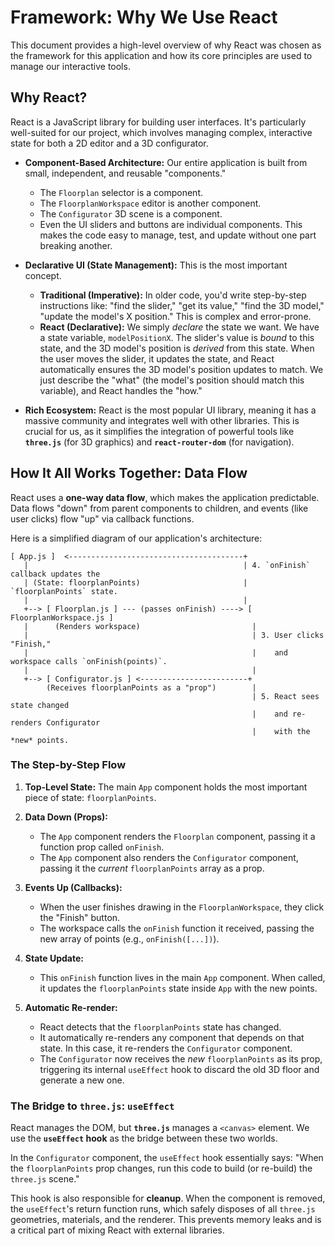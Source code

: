 # Framework: Why We Use React

This document provides a high-level overview of why React was chosen as the framework for this application and how its core principles are used to manage our interactive tools.

## Why React?

React is a JavaScript library for building user interfaces. It's particularly well-suited for our project, which involves managing complex, interactive state for both a 2D editor and a 3D configurator.

  * **Component-Based Architecture:** Our entire application is built from small, independent, and reusable "components."

      * The `Floorplan` selector is a component.
      * The `FloorplanWorkspace` editor is another component.
      * The `Configurator` 3D scene is a component.
      * Even the UI sliders and buttons are individual components.
        This makes the code easy to manage, test, and update without one part breaking another.

  * **Declarative UI (State Management):** This is the most important concept.

      * **Traditional (Imperative):** In older code, you'd write step-by-step instructions like: "find the slider," "get its value," "find the 3D model," "update the model's X position." This is complex and error-prone.
      * **React (Declarative):** We simply *declare* the state we want. We have a state variable, `modelPositionX`. The slider's value is *bound* to this state, and the 3D model's position is *derived* from this state. When the user moves the slider, it updates the state, and React automatically ensures the 3D model's position updates to match. We just describe the "what" (the model's position should match this variable), and React handles the "how."

  * **Rich Ecosystem:** React is the most popular UI library, meaning it has a massive community and integrates well with other libraries. This is crucial for us, as it simplifies the integration of powerful tools like **`three.js`** (for 3D graphics) and **`react-router-dom`** (for navigation).

## How It All Works Together: Data Flow

React uses a **one-way data flow**, which makes the application predictable. Data flows "down" from parent components to children, and events (like user clicks) flow "up" via callback functions.

Here is a simplified diagram of our application's architecture:

```
[ App.js ]  <---------------------------------------+
   |                                                | 4. `onFinish` callback updates the
   | (State: floorplanPoints)                       |    `floorplanPoints` state.
   |                                                |
   +--> [ Floorplan.js ] --- (passes onFinish) ----> [ FloorplanWorkspace.js ]
   |      (Renders workspace)                         |
   |                                                  | 3. User clicks "Finish,"
   |                                                  |    and workspace calls `onFinish(points)`.
   |                                                  |
   +--> [ Configurator.js ] <------------------------+
        (Receives floorplanPoints as a "prop")        |
                                                      | 5. React sees state changed
                                                      |    and re-renders Configurator
                                                      |    with the *new* points.
```

### The Step-by-Step Flow

1.  **Top-Level State:** The main `App` component holds the most important piece of state: `floorplanPoints`.

2.  **Data Down (Props):**

      * The `App` component renders the `Floorplan` component, passing it a function prop called `onFinish`.
      * The `App` component also renders the `Configurator` component, passing it the *current* `floorplanPoints` array as a prop.

3.  **Events Up (Callbacks):**

      * When the user finishes drawing in the `FloorplanWorkspace`, they click the "Finish" button.
      * The workspace calls the `onFinish` function it received, passing the new array of points (e.g., `onFinish([...])`).

4.  **State Update:**

      * This `onFinish` function lives in the main `App` component. When called, it updates the `floorplanPoints` state inside `App` with the new points.

5.  **Automatic Re-render:**

      * React detects that the `floorplanPoints` state has changed.
      * It automatically re-renders any component that depends on that state. In this case, it re-renders the `Configurator` component.
      * The `Configurator` now receives the *new* `floorplanPoints` as its prop, triggering its internal `useEffect` hook to discard the old 3D floor and generate a new one.

### The Bridge to `three.js`: `useEffect`

React manages the DOM, but **`three.js`** manages a `<canvas>` element. We use the **`useEffect` hook** as the bridge between these two worlds.

In the `Configurator` component, the `useEffect` hook essentially says: "When the `floorplanPoints` prop changes, run this code to build (or re-build) the `three.js` scene."

This hook is also responsible for **cleanup**. When the component is removed, the `useEffect`'s return function runs, which safely disposes of all `three.js` geometries, materials, and the renderer. This prevents memory leaks and is a critical part of mixing React with external libraries.